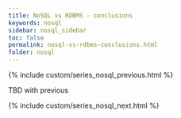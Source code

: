 ```yaml
---
title: NoSQL vs RDBMS - conclusions
keywords: nosql
sidebar: nosql_sidebar
toc: false
permalink: nosql-vs-rdbms-conclusions.html
folder: nosql
---
```

{% include custom/series_nosql_previous.html %}

TBD with previous

{% include custom/series_nosql_next.html %}
